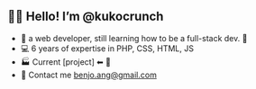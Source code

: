 ## 👋👋 Hello! I’m @kukocrunch
- 🌱 a web developer, still learning how to be a full-stack dev. 💪
- 💻 6 years of expertise in PHP, CSS, HTML, JS
- 🏭 Current [project] ⬅ 🔨
- 📧 Contact me [benjo.ang@gmail.com](mailto:benjo.ang@gmail.com)

<!---
kukocrunch/kukocrunch is a ✨ special ✨ repository because its `README.md` (this file) appears on your GitHub profile.
You can click the Preview link to take a look at your changes.
--->
